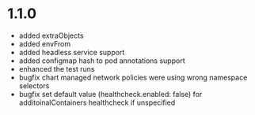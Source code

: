 # 1.1.0

- added extraObjects
- added envFrom
- added headless service support
- added configmap hash to pod annotations support
- enhanced the test runs
- bugfix chart managed network policies were using wrong namespace selectors
- bugfix set default value (healthcheck.enabled: false) for additoinalContainers healthcheck if unspecified
